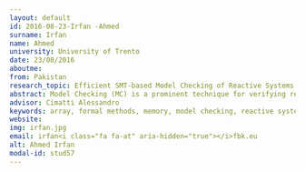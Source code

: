 ```yaml
---
layout: default 
id: 2016-08-23-Irfan -Ahmed
surname: Irfan 
name: Ahmed
university: University of Trento
date: 23/08/2016
aboutme: 
from: Pakistan
research_topic: Efficient SMT-based Model Checking of Reactive Systems w
abstract: Model Checking (MC) is a prominent technique for verifying reactive systems –both hardware and software systems. The presence of memory/array accesses in the systems under test, however, introduces many difficulties in current MC techniques. Although some work has been done to verify such systems by using MC techniques based on Satisfiability Modulo Theories (SMT), there is still a big margin for improving efficiency. The goal of our research is to provide efficient SMT-based MC techniques for verifying reactive systems with memory/array accesses. We focus on adapting Verification Modulo Theories techniques –e.g. bounded model checking, k-induction, counter example guided abstraction refinement– and on improving the underlying SMT tools for handling memory/array.
advisor: Cimatti Alessandro
keywords: array, formal methods, memory, model checking, reactive system,satisfiability, satisfiability modulo theories, software engin
website: 
img: irfan.jpg
email: irfan<i class="fa fa-at" aria-hidden="true"></i>fbk.eu
alt: Ahmed Irfan 
modal-id: stud57
---
```


